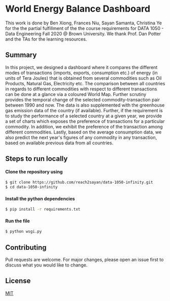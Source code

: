 # World Energy Balance Dashboard

This work is done by Ben Xiong, Frances Niu, Sayan Samanta, Christina Ye for the the partial fulfillment of the the course requirements for DATA 1050 - Data Engineering Fall 2020 @ Brown University. We thank Prof. Dan Potter and the TAs for the learning resources.

## Summary

In this project, we designed a dashboard where it compares the different modes of transactions (imports, exports, consumption etc.) of energy (in units of Tera Joules) that is obtained from several commodities such as Oil Products, Natural Gas, Electricity etc. The comparison between all countries in regards to different commodities with respect to different transactions can be done at a glance via a coloured World Map. Further scrutiny provides the temporal change of the selected commodity-transaction pair between 1990 and now. The data is also supplemented with the greenhouse gas emission data of the country (if available). Further, if the requirement is to study the performance of a selected country at a given year, we provide a set of charts which exposes the preference of transactions for a particular commodity. In addition, we exhibit the preference of the transaction among different commodities. Lastly, based on the average consumption data, we also predict the next year's figures of any commodity in any transaction, based on available previous data from all countries.

## Steps to run locally

#### Clone the repository using

```bash
$ git clone https://github.com/reach2sayan/data-1050-infinity.git
$ cd data-1050-infinity
```
#### Install the python dependencies

```bash
$ pip install -r requirements.txt
```

#### Run the file

```bash
$ python wsgi.py
```

## Contributing
Pull requests are welcome. For major changes, please open an issue first to discuss what you would like to change.

## License
[MIT](https://choosealicense.com/licenses/mit/)
